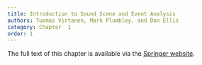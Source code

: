 ```yaml
---
title: Introduction to Sound Scene and Event Analysis
authors: Tuomas Virtanen, Mark Plumbley, and Dan Ellis
category: Chapter  1
order: 1
---
```

The full text of this chapter is available via the [Springer website](http://www.springer.com/978-3-319-63449-4).


